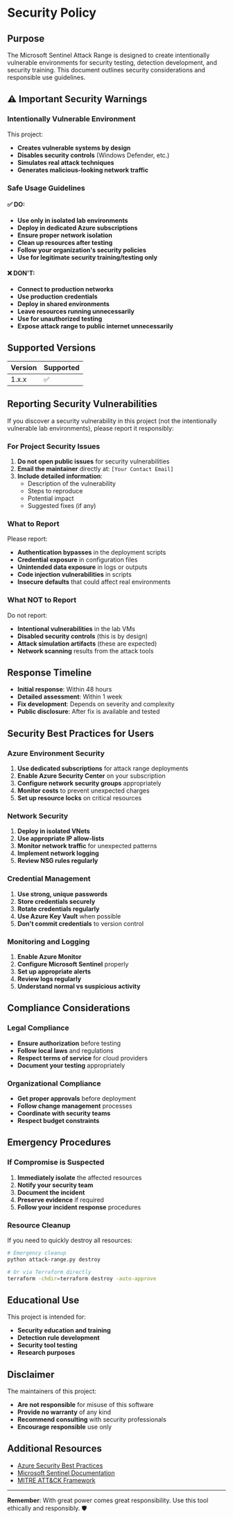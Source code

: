 
# Security Policy

## Purpose

The Microsoft Sentinel Attack Range is designed to create intentionally vulnerable environments for security testing, detection development, and security training. This document outlines security considerations and responsible use guidelines.

## ⚠️ Important Security Warnings

### Intentionally Vulnerable Environment

This project:
- **Creates vulnerable systems by design**
- **Disables security controls** (Windows Defender, etc.)
- **Simulates real attack techniques**
- **Generates malicious-looking network traffic**

### Safe Usage Guidelines

#### ✅ DO:
- **Use only in isolated lab environments**
- **Deploy in dedicated Azure subscriptions**
- **Ensure proper network isolation**
- **Clean up resources after testing**
- **Follow your organization's security policies**
- **Use for legitimate security training/testing only**

#### ❌ DON'T:
- **Connect to production networks**
- **Use production credentials**
- **Deploy in shared environments**
- **Leave resources running unnecessarily**
- **Use for unauthorized testing**
- **Expose attack range to public internet unnecessarily**

## Supported Versions

| Version | Supported          |
| ------- | ------------------ |
| 1.x.x   | :white_check_mark: |

## Reporting Security Vulnerabilities

If you discover a security vulnerability in this project (not the intentionally vulnerable lab environments), please report it responsibly:

### For Project Security Issues

1. **Do not open public issues** for security vulnerabilities
2. **Email the maintainer** directly at: `[Your Contact Email]`
3. **Include detailed information**:
   - Description of the vulnerability
   - Steps to reproduce
   - Potential impact
   - Suggested fixes (if any)

### What to Report

Please report:
- **Authentication bypasses** in the deployment scripts
- **Credential exposure** in configuration files
- **Unintended data exposure** in logs or outputs
- **Code injection vulnerabilities** in scripts
- **Insecure defaults** that could affect real environments

### What NOT to Report

Do not report:
- **Intentional vulnerabilities** in the lab VMs
- **Disabled security controls** (this is by design)
- **Attack simulation artifacts** (these are expected)
- **Network scanning** results from the attack tools

## Response Timeline

- **Initial response**: Within 48 hours
- **Detailed assessment**: Within 1 week
- **Fix development**: Depends on severity and complexity
- **Public disclosure**: After fix is available and tested

## Security Best Practices for Users

### Azure Environment Security

1. **Use dedicated subscriptions** for attack range deployments
2. **Enable Azure Security Center** on your subscription
3. **Configure network security groups** appropriately
4. **Monitor costs** to prevent unexpected charges
5. **Set up resource locks** on critical resources

### Network Security

1. **Deploy in isolated VNets**
2. **Use appropriate IP allow-lists**
3. **Monitor network traffic** for unexpected patterns
4. **Implement network logging**
5. **Review NSG rules regularly**

### Credential Management

1. **Use strong, unique passwords**
2. **Store credentials securely**
3. **Rotate credentials regularly**
4. **Use Azure Key Vault** when possible
5. **Don't commit credentials** to version control

### Monitoring and Logging

1. **Enable Azure Monitor**
2. **Configure Microsoft Sentinel** properly
3. **Set up appropriate alerts**
4. **Review logs regularly**
5. **Understand normal vs suspicious activity**

## Compliance Considerations

### Legal Compliance

- **Ensure authorization** before testing
- **Follow local laws** and regulations
- **Respect terms of service** for cloud providers
- **Document your testing** appropriately

### Organizational Compliance

- **Get proper approvals** before deployment
- **Follow change management** processes
- **Coordinate with security teams**
- **Respect budget constraints**

## Emergency Procedures

### If Compromise is Suspected

1. **Immediately isolate** the affected resources
2. **Notify your security team**
3. **Document the incident**
4. **Preserve evidence** if required
5. **Follow your incident response** procedures

### Resource Cleanup

If you need to quickly destroy all resources:

```bash
# Emergency cleanup
python attack-range.py destroy

# Or via Terraform directly
terraform -chdir=terraform destroy -auto-approve
```

## Educational Use

This project is intended for:
- **Security education and training**
- **Detection rule development**
- **Security tool testing**
- **Research purposes**

## Disclaimer

The maintainers of this project:
- **Are not responsible** for misuse of this software
- **Provide no warranty** of any kind
- **Recommend consulting** with security professionals
- **Encourage responsible** use only

## Additional Resources

- [Azure Security Best Practices](https://docs.microsoft.com/en-us/azure/security/)
- [Microsoft Sentinel Documentation](https://docs.microsoft.com/en-us/azure/sentinel/)
- [MITRE ATT&CK Framework](https://attack.mitre.org/)

---

**Remember**: With great power comes great responsibility. Use this tool ethically and responsibly. 🛡️
